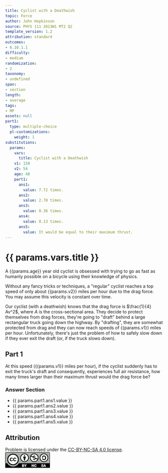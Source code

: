 ```yaml
---
title: Cyclist with a Deathwish
topic: Force
author: John Hopkinson
source: PHYS 111 2013W1 MT2 Q2
template_version: 1.2
attribution: standard
outcomes:
- 6.10.1.1
difficulty:
- medium
randomization:
- 2
taxonomy:
- undefined
span:
- section
length:
- average
tags:
- MP
assets: null
part1:
  type: multiple-choice
  pl-customizations:
    weight: 1
substitutions:
  params:
    vars:
      title: Cyclist with a Deathwish
    v1: 150
    v2: 54
    age: 48
    part1:
      ans1:
        value: 7.72 times.
      ans2:
        value: 2.78 times.
      ans3:
        value: 0.36 times.
      ans4:
        value: 0.13 times.
      ans5:
        value: It would be equal to their maximum thrust.
---
```

# {{ params.vars.title }}
A {{params.age}} year old cyclist is obsessed with trying to go as fast as humanly possible on a bicycle using their knowledge of physics.

Without any fancy tricks or techniques, a "regular" cyclist reaches a top speed of only about {{params.v2}} miles per hour due to the drag force.
You may assume this velocity is constant over time.

Our cyclist (with a deathwish) knows that the drag force is $\frac{1}{4} Av^2$, where $A$ is the cross-sectional area.
They decide to protect themselves from drag forces, they're going to "draft" behind a large rectangular truck going down the highway.
By "drafting", they are somewhat protected from drag and they can now reach speeds of {{params.v1}} miles per hour.
Unfortunately, there's just the problem of how to safely slow down if they ever exit the draft (or, if the truck slows down).

## Part 1

At this speed ({{params.v1}} miles per hour), if the cyclist suddenly has to exit the truck's draft and consequently, experiences full air resistance, how many times larger than their maximum thrust would the drag force be?

### Answer Section

- {{ params.part1.ans1.value }}
- {{ params.part1.ans2.value }}
- {{ params.part1.ans3.value }}
- {{ params.part1.ans4.value }}
- {{ params.part1.ans5.value }}

## Attribution

Problem is licensed under the [CC-BY-NC-SA 4.0 license](https://creativecommons.org/licenses/by-nc-sa/4.0/).<br> ![The Creative Commons 4.0 license requiring attribution-BY, non-commercial-NC, and share-alike-SA license.](https://raw.githubusercontent.com/firasm/bits/master/by-nc-sa.png)